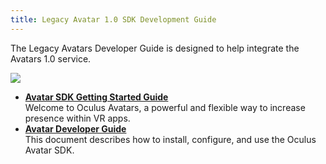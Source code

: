 ```yaml
---
title: Legacy Avatar 1.0 SDK Development Guide
---
```


The Legacy Avatars Developer Guide is designed to help integrate the Avatars 1.0 service.



![](/images/documentationavatarsdklatestconceptslegacy-avatars-dev-intro-0.jpg)



* **[Avatar SDK Getting Started Guide](/documentation/avatarsdk/latest/concepts/legacy-avatars-gsg-intro/)**  
Welcome to Oculus Avatars, a powerful and flexible way to increase presence within VR apps. 
* **[Avatar Developer Guide](/documentation/avatarsdk/latest/concepts/legacy-avatars-sdk-intro/)**  
This document describes how to install, configure, and use the Oculus Avatar SDK.

